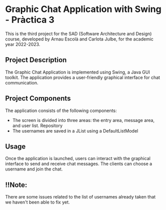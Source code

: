 # Graphic Chat Application with Swing - Pràctica 3
This is the third project for the SAD (Software Architecture and Design) course, developed by Arnau Escolà and Carlota Julbe, for the academic year 2022-2023.

## Project Description
The Graphic Chat Application is implemented using Swing, a Java GUI toolkit. The application provides a user-friendly graphical interface for chat communication.

## Project Components
The application consists of the following components:
- The screen is divided into three areas: the entry area, message area, and user list.
Repository
- The usernames are saved in a JList using a DefaultListModel

## Usage
Once the application is launched, users can interact with the graphical interface to send and receive chat messages. The clients can choose a username and join the chat.


## !!Note:
There are some issues related to the list of usernames already taken that we haven't been able to fix yet. 

